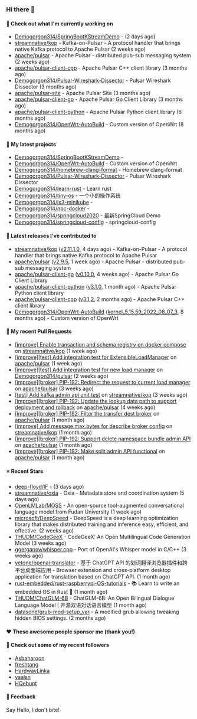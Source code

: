 ### Hi there 👋

#### 👷 Check out what I'm currently working on

- [Demogorgon314/SpringBootKStreamDemo](https://github.com/Demogorgon314/SpringBootKStreamDemo) -  (2 days ago)
- [streamnative/kop](https://github.com/streamnative/kop) - Kafka-on-Pulsar - A protocol handler that brings native Kafka protocol to Apache Pulsar (2 weeks ago)
- [apache/pulsar](https://github.com/apache/pulsar) - Apache Pulsar - distributed pub-sub messaging system (2 weeks ago)
- [apache/pulsar-client-cpp](https://github.com/apache/pulsar-client-cpp) - Apache Pulsar C&#43;&#43; client library (3 months ago)
- [Demogorgon314/Pulsar-Wireshark-Dissector](https://github.com/Demogorgon314/Pulsar-Wireshark-Dissector) - Pulsar Wireshark Dissector (3 months ago)
- [apache/pulsar-site](https://github.com/apache/pulsar-site) - Apache Pulsar Site (3 months ago)
- [apache/pulsar-client-go](https://github.com/apache/pulsar-client-go) - Apache Pulsar Go Client Library (3 months ago)
- [apache/pulsar-client-python](https://github.com/apache/pulsar-client-python) - Apache Pulsar Python client library (6 months ago)
- [Demogorgon314/OpenWrt-AutoBuild](https://github.com/Demogorgon314/OpenWrt-AutoBuild) - Custom version of OpenWrt (8 months ago)

#### 🌱 My latest projects

- [Demogorgon314/SpringBootKStreamDemo](https://github.com/Demogorgon314/SpringBootKStreamDemo) - 
- [Demogorgon314/OpenWrt-AutoBuild](https://github.com/Demogorgon314/OpenWrt-AutoBuild) - Custom version of OpenWrt
- [Demogorgon314/homebrew-clang-format](https://github.com/Demogorgon314/homebrew-clang-format) - Homebrew clang-format
- [Demogorgon314/Pulsar-Wireshark-Dissector](https://github.com/Demogorgon314/Pulsar-Wireshark-Dissector) - Pulsar Wireshark Dissector
- [Demogorgon314/learn-rust](https://github.com/Demogorgon314/learn-rust) - Learn rust
- [Demogorgon314/tiny-os](https://github.com/Demogorgon314/tiny-os) - 一个小的操作系统
- [Demogorgon314/jx3-minikube](https://github.com/Demogorgon314/jx3-minikube) - 
- [Demogorgon314/npc-docker](https://github.com/Demogorgon314/npc-docker) - 
- [Demogorgon314/springcloud2020](https://github.com/Demogorgon314/springcloud2020) - 最新SpringCloud Demo
- [Demogorgon314/springcloud-config](https://github.com/Demogorgon314/springcloud-config) - springcloud-config 

#### 🔭 Latest releases I've contributed to

- [streamnative/kop](https://github.com/streamnative/kop) ([v2.11.1.0](https://github.com/streamnative/kop/releases/tag/v2.11.1.0), 4 days ago) - Kafka-on-Pulsar - A protocol handler that brings native Kafka protocol to Apache Pulsar
- [apache/pulsar](https://github.com/apache/pulsar) ([v2.9.5](https://github.com/apache/pulsar/releases/tag/v2.9.5), 1 week ago) - Apache Pulsar - distributed pub-sub messaging system
- [apache/pulsar-client-go](https://github.com/apache/pulsar-client-go) ([v0.10.0](https://github.com/apache/pulsar-client-go/releases/tag/v0.10.0), 4 weeks ago) - Apache Pulsar Go Client Library
- [apache/pulsar-client-python](https://github.com/apache/pulsar-client-python) ([v3.1.0](https://github.com/apache/pulsar-client-python/releases/tag/v3.1.0), 1 month ago) - Apache Pulsar Python client library
- [apache/pulsar-client-cpp](https://github.com/apache/pulsar-client-cpp) ([v3.1.2](https://github.com/apache/pulsar-client-cpp/releases/tag/v3.1.2), 2 months ago) - Apache Pulsar C&#43;&#43; client library
- [Demogorgon314/OpenWrt-AutoBuild](https://github.com/Demogorgon314/OpenWrt-AutoBuild) ([kernel_5.15.59_2022_08_07_3](https://github.com/Demogorgon314/OpenWrt-AutoBuild/releases/tag/kernel_5.15.59_2022_08_07_3), 8 months ago) - Custom version of OpenWrt

#### 🔨 My recent Pull Requests

- [[improve] Enable transaction and schema registry on docker compose](https://github.com/streamnative/kop/pull/1809) on [streamnative/kop](https://github.com/streamnative/kop) (1 week ago)
- [[improve][test] Add integration test for ExtensibleLoadManager](https://github.com/apache/pulsar/pull/20138) on [apache/pulsar](https://github.com/apache/pulsar) (1 week ago)
- [[improve][test] Add integration test for new load manager](https://github.com/Demogorgon314/pulsar/pull/13) on [Demogorgon314/pulsar](https://github.com/Demogorgon314/pulsar) (2 weeks ago)
- [[improve][broker] PIP-192: Redirect the request to current load manager](https://github.com/apache/pulsar/pull/20058) on [apache/pulsar](https://github.com/apache/pulsar) (3 weeks ago)
- [[test] Add kafka admin api unit test](https://github.com/streamnative/kop/pull/1793) on [streamnative/kop](https://github.com/streamnative/kop) (3 weeks ago)
- [[improve][broker] PIP-192: Update the lookup data path to support deployment and rollback](https://github.com/apache/pulsar/pull/19999) on [apache/pulsar](https://github.com/apache/pulsar) (4 weeks ago)
- [[improve][broker] PIP-192: Filter the transfer dest broker](https://github.com/apache/pulsar/pull/19958) on [apache/pulsar](https://github.com/apache/pulsar) (1 month ago)
- [[improve] Add message.max.bytes for describe broker config](https://github.com/streamnative/kop/pull/1776) on [streamnative/kop](https://github.com/streamnative/kop) (1 month ago)
- [[improve][broker] PIP-192: Support delete namespace bundle admin API](https://github.com/apache/pulsar/pull/19851) on [apache/pulsar](https://github.com/apache/pulsar) (1 month ago)
- [[improve][broker] PIP-192: Make split admin API functional](https://github.com/apache/pulsar/pull/19773) on [apache/pulsar](https://github.com/apache/pulsar) (1 month ago)

#### ⭐ Recent Stars

- [deep-floyd/IF](https://github.com/deep-floyd/IF) -  (3 days ago)
- [streamnative/oxia](https://github.com/streamnative/oxia) - Oxia - Metadata store and coordination system (5 days ago)
- [OpenLMLab/MOSS](https://github.com/OpenLMLab/MOSS) - An open-source tool-augmented conversational language model from Fudan University (1 week ago)
- [microsoft/DeepSpeed](https://github.com/microsoft/DeepSpeed) - DeepSpeed is a deep learning optimization library that makes distributed training and inference easy, efficient, and effective. (2 weeks ago)
- [THUDM/CodeGeeX](https://github.com/THUDM/CodeGeeX) - CodeGeeX: An Open Multilingual Code Generation Model (3 weeks ago)
- [ggerganov/whisper.cpp](https://github.com/ggerganov/whisper.cpp) - Port of OpenAI&#39;s Whisper model in C/C&#43;&#43; (3 weeks ago)
- [yetone/openai-translator](https://github.com/yetone/openai-translator) - 基于 ChatGPT API 的划词翻译浏览器插件和跨平台桌面端应用    -    Browser extension and cross-platform desktop application for translation based on ChatGPT API. (1 month ago)
- [rust-embedded/rust-raspberrypi-OS-tutorials](https://github.com/rust-embedded/rust-raspberrypi-OS-tutorials) - :books: Learn to write an embedded OS in Rust :crab: (1 month ago)
- [THUDM/ChatGLM-6B](https://github.com/THUDM/ChatGLM-6B) - ChatGLM-6B: An Open Bilingual Dialogue Language Model | 开源双语对话语言模型 (1 month ago)
- [datasone/grub-mod-setup_var](https://github.com/datasone/grub-mod-setup_var) - A modified grub allowing tweaking hidden BIOS settings. (2 months ago)

#### ❤️ These awesome people sponsor me (thank you!)


#### 👯 Check out some of my recent followers

- [Asbaharoon](https://github.com/Asbaharoon)
- [freshtang](https://github.com/freshtang)
- [HardwayLinka](https://github.com/HardwayLinka)
- [yaalsn](https://github.com/yaalsn)
- [HQebupt](https://github.com/HQebupt)

#### 💬 Feedback

Say Hello, I don't bite!


